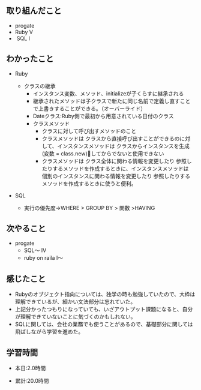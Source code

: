 ## 取り組んだこと
- progate 
 - Ruby V
 -  SQL I

 
## わかったこと
- Ruby
  - クラスの継承
     - インスタンス変数、メソッド、initializeが子くらすに継承される</br>
     - 継承されたメソッドは子クラスで新たに同じ名前で定義し直すことで上書きすることができる。（オーバーライド）
     - Dateクラス:Ruby側で最初から用意されている日付のクラス
     - クラスメソッド
        - クラスに対して呼び出すメソッドのこと
        - クラスメソッドは クラスから直接呼び出すことができるのに対して、インスタンスメソッドは クラスからインスタンスを生成(変数 = class.new)してからでないと使用できない
        - クラスメソッドは クラス全体に関わる情報を変更したり 参照したりするメソッドを作成するときに、インスタンスメソッドは 個別のインスタンスに関わる情報を変更したり 参照したりするメソッドを作成するときに使うと便利。

- SQL
  - 実行の優先度→WHERE > GROUP BY > 関数 >HAVING


## 次やること
- progate 
  - SQL〜 IV 
  - ruby on raila I〜
 

## 感じたこと
  - Rubyのオブジェクト指向については、独学の時も勉強していたので、大枠は理解できているが、細かい文法部分は忘れていた。
  - 上記分かったつもりになっていても、いざアウトプット課題になると、自分が理解できていないことに気づくのかもしれない。
  - SQLに関しては、会社の業務でも使うことがあるので、基礎部分に関しては飛ばしながら学習を進めた。
  
## 学習時間
- 本日:2.0時間

- 累計:20.0時間
